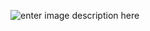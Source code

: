 ![enter image description here](https://cdn-media-1.freecodecamp.org/images/1*Z6qfDmoZcZheiTxEcPOQJQ.png)
